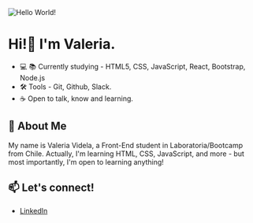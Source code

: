 <img src="./images/helloworld.png" alt="Hello World!"/>

# Hi!👋 I'm Valeria.

- 💻 📚 Currently studying -  HTML5, CSS, JavaScript, React, Bootstrap, Node.js
- 🛠  Tools - Git, Github, Slack.
- ☕  Open to talk, know and learning.

## 💬 About Me
My name is Valeria Videla, a Front-End student in Laboratoria/Bootcamp from Chile. Actually, I'm learning HTML, CSS, JavaScript,  and more - but most importantly, I'm open to learning anything!




## 📫 Let's connect!

- [LinkedIn](https://www.linkedin.com/in/valeriavidela/)
